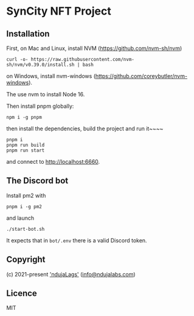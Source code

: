 # SynCity NFT Project

## Installation

First, on Mac and Linux, install NVM (https://github.com/nvm-sh/nvm)

```
curl -o- https://raw.githubusercontent.com/nvm-sh/nvm/v0.39.0/install.sh | bash

```

on Windows, install nvm-windows (https://github.com/coreybutler/nvm-windows).

The use nvm to install Node 16.

Then install pnpm globally:

```
npm i -g pnpm

```

then install the dependencies, build the project and run it~~~~

```
pnpm i
pnpm run build
pnpm run start
```

and connect to [http://localhost:6660](http://localhost:6660).

## The Discord bot

Install pm2 with

```
pnpm i -g pm2
```

and launch

```
./start-bot.sh
```

It expects that in `bot/.env` there is a valid Discord token.

## Copyright

(c) 2021-present ['ndujaLags'](https://ndujalabs.com) (<info@ndujalabs.com>)

## Licence

MIT
